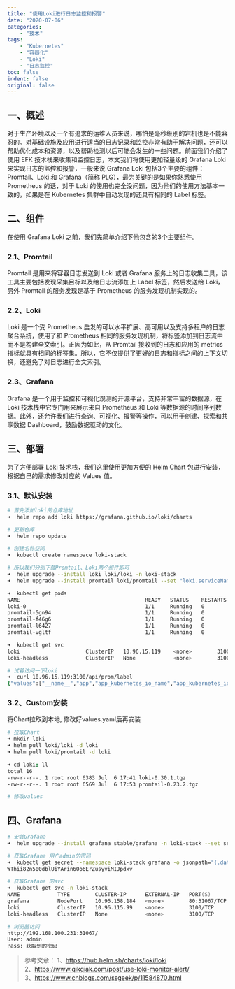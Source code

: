 ```yaml
---
title: "使用Loki进行日志监控和报警"
date: "2020-07-06"
categories:
    - "技术"
tags:
    - "Kubernetes"
    - "容器化"
    - "Loki"
    - "日志监控"
toc: false
indent: false
original: false
---
```


## 一、概述

对于生产环境以及一个有追求的运维人员来说，哪怕是毫秒级别的宕机也是不能容忍的。对基础设施及应用进行适当的日志记录和监控非常有助于解决问题，还可以帮助优化成本和资源，以及帮助检测以后可能会发生的一些问题。前面我们介绍了使用 EFK 技术栈来收集和监控日志，本文我们将使用更加轻量级的 Grafana Loki 来实现日志的监控和报警，一般来说 Grafana Loki 包括3个主要的组件：Promtail、Loki 和 Grafana（简称 PLG），最为关键的是如果你熟悉使用 Prometheus 的话，对于 Loki 的使用也完全没问题，因为他们的使用方法基本一致的，如果是在 Kubernetes 集群中自动发现的还具有相同的 Label 标签。

## 二、组件

在使用 Grafana Loki 之前，我们先简单介绍下他包含的3个主要组件。

### 2.1、Promtail

Promtail 是用来将容器日志发送到 Loki 或者 Grafana 服务上的日志收集工具，该工具主要包括发现采集目标以及给日志流添加上 Label 标签，然后发送给 Loki，另外 Promtail 的服务发现是基于 Prometheus 的服务发现机制实现的。

### 2.2、Loki

Loki 是一个受 Prometheus 启发的可以水平扩展、高可用以及支持多租户的日志聚合系统，使用了和 Prometheus 相同的服务发现机制，将标签添加到日志流中而不是构建全文索引。正因为如此，从 Promtail 接收到的日志和应用的 metrics 指标就具有相同的标签集。所以，它不仅提供了更好的日志和指标之间的上下文切换，还避免了对日志进行全文索引。

### 2.3、Grafana

Grafana 是一个用于监控和可视化观测的开源平台，支持非常丰富的数据源，在 Loki 技术栈中它专门用来展示来自 Prometheus 和 Loki 等数据源的时间序列数据。此外，还允许我们进行查询、可视化、报警等操作，可以用于创建、探索和共享数据 Dashboard，鼓励数据驱动的文化。

## 三、部署

为了方便部署 Loki 技术栈，我们这里使用更加方便的 Helm Chart 包进行安装，根据自己的需求修改对应的 Values 值。

### 3.1、默认安装

``` zsh
# 首先添加loki的仓库地址
➜  helm repo add loki https://grafana.github.io/loki/charts

# 更新仓库
➜  helm repo update

# 创建名称空间
➜  kubectl create namespace loki-stack

# 所以我们分别下载Promtail、Loki两个组件即可
➜  helm upgrade --install loki loki/loki -n loki-stack
➜  helm upgrade --install promtail loki/promtail --set "loki.serviceName=loki" -n loki-stack

➜  kubectl get pods
NAME                                        READY   STATUS    RESTARTS   AGE
loki-0                                      1/1     Running   0          5m19s
promtail-5gn94                              1/1     Running   0          4m27s
promtail-f46g6                              1/1     Running   0          4m27s
promtail-l6427                              1/1     Running   0          4m29s
promtail-vgltf                              1/1     Running   0          4m27s

➜  kubectl get svc
loki                     ClusterIP   10.96.15.119    <none>        3100/TCP                                                                           9m24s
loki-headless            ClusterIP   None            <none>        3100/TCP                                                                           9m24s

# 试着访问一下loki
➜  curl 10.96.15.119:3100/api/prom/label
{"values":["__name__","app","app_kubernetes_io_name","app_kubernetes_io_part_of","component","container","controller_revision_hash","filename","job","k8s_app","name","namespace","pod","pod_template_generation","pod_template_hash","release","serviceName","statefulset_kubernetes_io_pod_name","stream","tier","version"]}
```

### 3.2、Custom安装

将Chart拉取到本地, 修改好values.yaml后再安装

``` zsh
# 拉取Chart
➜ mkdir loki
➜ helm pull loki/loki -d loki
➜ helm pull loki/promtail -d loki

➜ cd loki; ll
total 16
-rw-r--r--. 1 root root 6383 Jul  6 17:41 loki-0.30.1.tgz
-rw-r--r--. 1 root root 6569 Jul  6 17:53 promtail-0.23.2.tgz

# 修改values

```

## 四、Grafana

``` zsh
# 安装Grafana
➜  helm upgrade --install grafana stable/grafana -n loki-stack --set service.type=NodePort

# 获取Grafana 用户admin的密码
➜  kubectl get secret --namespace loki-stack grafana -o jsonpath="{.data.admin-password}" | base64 --decode ; echo
WThii82n500dblUiYArin6Oo6ErZusyviMIJpdxv

# 获取Grafana 的svc
➜  kubectl get svc -n loki-stack
NAME            TYPE        CLUSTER-IP      EXTERNAL-IP   PORT(S)        AGE
grafana         NodePort    10.96.158.184   <none>        80:31067/TCP   15h
loki            ClusterIP   10.96.115.99    <none>        3100/TCP       15h
loki-headless   ClusterIP   None            <none>        3100/TCP       15h

# 浏览器访问
http://192.168.100.231:31067/
User: admin
Pass: 获取到的密码
```

> 参考文章：
> 1、<https://hub.helm.sh/charts/loki/loki>  
> 2、<https://www.qikqiak.com/post/use-loki-monitor-alert/>  
> 3、<https://www.cnblogs.com/ssgeek/p/11584870.html>  
>